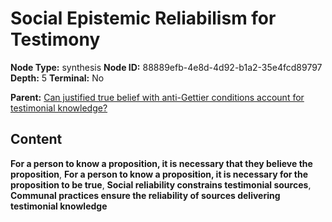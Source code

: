 # Social Epistemic Reliabilism for Testimony

**Node Type:** synthesis
**Node ID:** 88889efb-4e8d-4d92-b1a2-35e4fcd89797
**Depth:** 5
**Terminal:** No

**Parent:** [Can justified true belief with anti-Gettier conditions account for testimonial knowledge?](can-justified-true-belief-with-anti-gettier-conditions-account-for-testimonial-knowledge-antithesis-d212f12e-416c-4a6e-bdfd-d83ea587a7e7.md)

## Content

**For a person to know a proposition, it is necessary that they believe the proposition**, **For a person to know a proposition, it is necessary for the proposition to be true**, **Social reliability constrains testimonial sources**, **Communal practices ensure the reliability of sources delivering testimonial knowledge**

